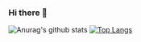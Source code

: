 ### Hi there 👋
![Anurag's github stats](https://github-readme-stats.vercel.app/api?username=UMASHIBA1&count_private=true)
[![Top Langs](https://github-readme-stats.vercel.app/api/top-langs/?username=UMASHIBA1&layout=compact)](https://github.com/anuraghazra/github-readme-stats)  

<!--
**UMASHIBA1/UMASHIBA1** is a ✨ _special_ ✨ repository because its `README.md` (this file) appears on your GitHub profile.

Here are some ideas to get you started:

- 🔭 I’m currently working on ...
- 🌱 I’m currently learning ...
- 👯 I’m looking to collaborate on ...
- 🤔 I’m looking for help with ...
- 💬 Ask me about ...
- 📫 How to reach me: ...
- 😄 Pronouns: ...
- ⚡ Fun fact: ...
-->
